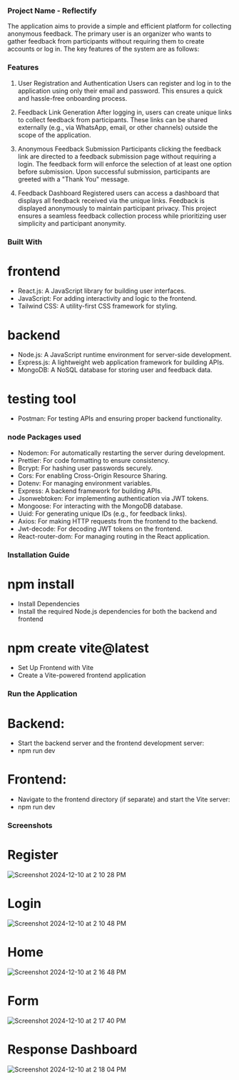 ### Project Name - Reflectify
The application aims to provide a simple and efficient platform for collecting anonymous feedback. The primary user is an organizer who wants to gather feedback from participants without requiring them to create accounts or log in. The key features of the system are as follows:

### Features
1) User Registration and Authentication
Users can register and log in to the application using only their email and password.
This ensures a quick and hassle-free onboarding process.

2) Feedback Link Generation
After logging in, users can create unique links to collect feedback from participants.
These links can be shared externally (e.g., via WhatsApp, email, or other channels) outside the scope of the application.

3) Anonymous Feedback Submission
Participants clicking the feedback link are directed to a feedback submission page without requiring a login.
The feedback form will enforce the selection of at least one option before submission.
Upon successful submission, participants are greeted with a "Thank You" message.

4) Feedback Dashboard
Registered users can access a dashboard that displays all feedback received via the unique links.
Feedback is displayed anonymously to maintain participant privacy.
This project ensures a seamless feedback collection process while prioritizing user simplicity and participant anonymity.

### Built With
# frontend
- React.js: A JavaScript library for building user interfaces.
- JavaScript: For adding interactivity and logic to the frontend.
- Tailwind CSS: A utility-first CSS framework for styling.
# backend
- Node.js: A JavaScript runtime environment for server-side development.
- Express.js: A lightweight web application framework for building APIs.
- MongoDB: A NoSQL database for storing user and feedback data.
# testing tool
- Postman: For testing APIs and ensuring proper backend functionality.

### node Packages used
- Nodemon: For automatically restarting the server during development.
- Prettier: For code formatting to ensure consistency.
- Bcrypt: For hashing user passwords securely.
- Cors: For enabling Cross-Origin Resource Sharing.
- Dotenv: For managing environment variables.
- Express: A backend framework for building APIs.
- Jsonwebtoken: For implementing authentication via JWT tokens.
- Mongoose: For interacting with the MongoDB database.
- Uuid: For generating unique IDs (e.g., for feedback links).
- Axios: For making HTTP requests from the frontend to the backend.
- Jwt-decode: For decoding JWT tokens on the frontend.
- React-router-dom: For managing routing in the React application.

### Installation Guide
# npm install
- Install Dependencies
- Install the required Node.js dependencies for both the backend and frontend
  
# npm create vite@latest
- Set Up Frontend with Vite
- Create a Vite-powered frontend application

### Run the Application
# Backend:
- Start the backend server and the frontend development server:
- npm run dev

# Frontend:
- Navigate to the frontend directory (if separate) and start the Vite server:
- npm run dev

### Screenshots
# Register
![Screenshot 2024-12-10 at 2 10 28 PM](https://github.com/user-attachments/assets/ff551b30-9691-4fea-b2fc-443c7b6dcc32)
# Login
![Screenshot 2024-12-10 at 2 10 48 PM](https://github.com/user-attachments/assets/a37ebdba-8706-4b16-bf3f-15be6630cd8c)
# Home
![Screenshot 2024-12-10 at 2 16 48 PM](https://github.com/user-attachments/assets/64603891-f3f5-4427-920b-012a0e716c0b)
# Form
![Screenshot 2024-12-10 at 2 17 40 PM](https://github.com/user-attachments/assets/332967a8-f194-407b-9932-367836c3d0c0)
# Response Dashboard
![Screenshot 2024-12-10 at 2 18 04 PM](https://github.com/user-attachments/assets/640765c7-a7af-423a-8471-0bf938ba409c)

